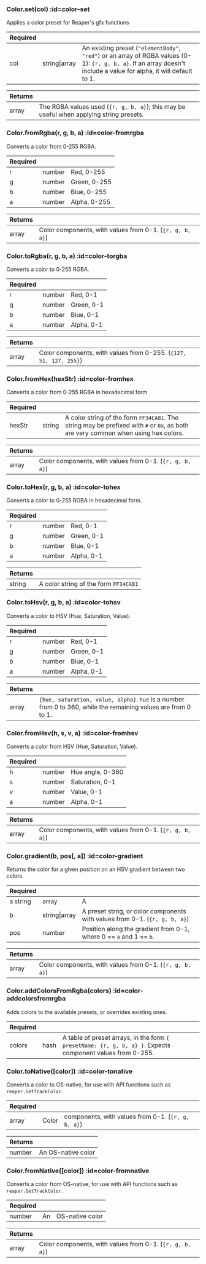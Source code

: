 <section class="segment">

### Color.set(col) :id=color-set

Applies a color preset for Reaper's gfx functions

| **Required** | []() | []() |
| --- | --- | --- |
| col | string&#124;array | An existing preset (`"elementBody"`, `"red"`) or an array of RGBA values (0-1): `{r, g, b, a}`. If an array doesn't include a value for alpha, it will default to 1. |

| **Returns** | []() |
| --- | --- |
| array | The RGBA values used (`{r, g, b, a}`); this may be useful when applying string presets. |

</section>
<section class="segment">

### Color.fromRgba(r, g, b, a) :id=color-fromrgba

Converts a color from 0-255 RGBA.

| **Required** | []() | []() |
| --- | --- | --- |
| r | number | Red, 0-255 |
| g | number | Green, 0-255 |
| b | number | Blue, 0-255 |
| a | number | Alpha, 0-255 |

| **Returns** | []() |
| --- | --- |
| array | Color components, with values from 0-1. (`{r, g, b, a}`) |

</section>
<section class="segment">

### Color.toRgba(r, g, b, a) :id=color-torgba

Converts a color to 0-255 RGBA.

| **Required** | []() | []() |
| --- | --- | --- |
| r | number | Red, 0-1 |
| g | number | Green, 0-1 |
| b | number | Blue, 0-1 |
| a | number | Alpha, 0-1 |

| **Returns** | []() |
| --- | --- |
| array | Color components, with values from 0-255. (`{127, 51, 127, 255}`) |

</section>
<section class="segment">

### Color.fromHex(hexStr) :id=color-fromhex

Converts a color from 0-255 RGBA in hexadecimal form

| **Required** | []() | []() |
| --- | --- | --- |
| hexStr | string | A color string of the form `FF34CA81`. The string may be prefixed with `#` or `0x`, as both are very common when using hex colors. |

| **Returns** | []() |
| --- | --- |
| array | Color components, with values from 0-1. (`{r, g, b, a}`) |

</section>
<section class="segment">

### Color.toHex(r, g, b, a) :id=color-tohex

Converts a color to 0-255 RGBA in hexadecimal form.

| **Required** | []() | []() |
| --- | --- | --- |
| r | number | Red, 0-1 |
| g | number | Green, 0-1 |
| b | number | Blue, 0-1 |
| a | number | Alpha, 0-1 |

| **Returns** | []() |
| --- | --- |
| string | A color string of the form `FF34CA81` |

</section>
<section class="segment">

### Color.toHsv(r, g, b, a) :id=color-tohsv

Converts a color to HSV (Hue, Saturation, Value).

| **Required** | []() | []() |
| --- | --- | --- |
| r | number | Red, 0-1 |
| g | number | Green, 0-1 |
| b | number | Blue, 0-1 |
| a | number | Alpha, 0-1 |

| **Returns** | []() |
| --- | --- |
| array | `{hue, saturation, value, alpha}`. `hue` is a number from 0 to 360, while the remaining values are from 0 to 1. |

</section>
<section class="segment">

### Color.fromHsv(h, s, v, a) :id=color-fromhsv

Converts a color from HSV (Hue, Saturation, Value).

| **Required** | []() | []() |
| --- | --- | --- |
| h | number | Hue angle, 0-360 |
| s | number | Saturation, 0-1 |
| v | number | Value, 0-1 |
| a | number | Alpha, 0-1 |

| **Returns** | []() |
| --- | --- |
| array | Color components, with values from 0-1. (`{r, g, b, a}`) |

</section>
<section class="segment">

### Color.gradient(b, pos[, a]) :id=color-gradient

Returns the color for a given position on an HSV gradient between two colors.

| **Required** | []() | []() |
| --- | --- | --- |
| a	string|array | A | preset strng, or color components with values from 0-1. (`{r, g, b, a}`) |
| b | string&#124;array | A preset strng, or color components with values from 0-1. (`{r, g, b, a}`) |
| pos | number | Position along the gradient from 0-1, where 0 == `a` and 1 == `b`. |

| **Returns** | []() |
| --- | --- |
| array | Color components, with values from 0-1. (`{r, g, b, a}`) |

</section>
<section class="segment">

### Color.addColorsFromRgba(colors) :id=color-addcolorsfromrgba

Adds colors to the available presets, or overrides existing ones.

| **Required** | []() | []() |
| --- | --- | --- |
| colors | hash | A table of preset arrays, in the form `{ presetName: {r, g, b, a} }`. Expects component values from 0-255. |

</section>
<section class="segment">

### Color.toNative([color]) :id=color-tonative

Converts a color to OS-native, for use with API functions such as `reaper.SetTrackColor`.

| **Required** | []() | []() |
| --- | --- | --- |
| array | Color | components, with values from 0-1. (`{r, g, b, a}`) |

| **Returns** | []() |
| --- | --- |
| number | An OS-native color |

</section>
<section class="segment">

### Color.fromNative([color]) :id=color-fromnative

Converts a color from OS-native, for use with API functions such as ` reaper.GetTrackColor`.

| **Required** | []() | []() |
| --- | --- | --- |
| number | An | OS-native color |

| **Returns** | []() |
| --- | --- |
| array | Color components, with values from 0-1. (`{r, g, b, a}`) |

</section>